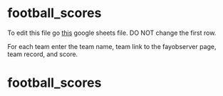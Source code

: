 # football_scores

To edit this file go <a href="https://docs.google.com/spreadsheets/d/1X_PAeTUlu3EYTXTheDDrWRQ955Sg6lHHPYzkxMjpASQ/edit#gid=0"> this</a> google sheets file. DO NOT change the first row.

For each team enter the team name, team link to the fayobserver page, team record, and score.
# football_scores
